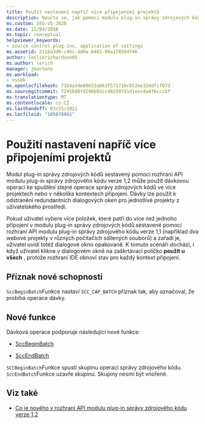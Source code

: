 ```yaml
---
title: Použít nastavení napříč více připojeními projektů
description: Naučte se, jak pomocí modulu plug-in správy zdrojových kódů použít nastavení v rámci více připojení projektu ke spuštění dávkové operace.
ms.custom: SEO-VS-2020
ms.date: 11/04/2016
ms.topic: conceptual
helpviewer_keywords:
- source control plug-ins, application of settings
ms.assetid: 2116d3d0-c46c-4d0a-b482-08a178584f46
author: leslierichardson95
ms.author: lerich
manager: jmartens
ms.workload:
- vssdk
ms.openlocfilehash: 71b4a3de89653ab63f57171bcb52ee32ddfcf07d
ms.sourcegitcommit: f2916d8fd296b92cc402597d1d1eecda4f6cccbf
ms.translationtype: MT
ms.contentlocale: cs-CZ
ms.lasthandoff: 03/25/2021
ms.locfileid: "105078991"
---
```

# <a name="application-of-settings-across-multiple-project-connections"></a>Použití nastavení napříč více připojeními projektů
Modul plug-in správy zdrojových kódů sestavený pomocí rozhraní API modulu plug-in správy zdrojového kódu verze 1,2 může použít dávkovou operaci ke spuštění stejné operace správy zdrojových kódů ve více projektech nebo v několika kontextech připojení. Dávky lze použít k odstranění redundantních dialogových oken pro jednotlivé projekty z uživatelského prostředí.

 Pokud uživatel vybere více položek, které patří do více než jednoho připojení v modulu plug-in správy zdrojových kódů sestavené pomocí rozhraní API modulu plug-in správy zdrojového kódu verze 1,1 (například dva webové projekty v různých počítačích sdílených souborů) a zařadí je, uživatel uvidí totéž dialogové okno opakovaně. K tomuto scénáři dochází, i když uživatel klikne v dialogovém okně na zaškrtávací políčko **použít u všech** , protože rozhraní IDE obnoví stav pro každý kontext připojení.

## <a name="new-capability-flag"></a>Příznak nové schopnosti
 `SccBeginBatch`Funkce nastaví `SCC_CAP_BATCH` příznak tak, aby označoval, že probíhá operace dávky.

## <a name="new-functions"></a>Nové funkce
Dávková operace podporuje následující nové funkce:

- [SccBeginBatch](../../extensibility/sccbeginbatch-function.md)

- [SccEndBatch](../../extensibility/sccendbatch-function.md)

`SCCBeginBatch`Funkce spustí skupinu operací správy zdrojového kódu. `SccEndBatch`Funkce uzavře skupinu. Skupiny nesmí být vnořené.

## <a name="see-also"></a>Viz také
- [Co je nového v rozhraní API modulu plug-in správy zdrojového kódu verze 1,2](../../extensibility/internals/what-s-new-in-the-source-control-plug-in-api-version-1-2.md)
